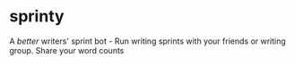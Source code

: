 # sprinty
A *better* writers' sprint bot - Run writing sprints with your friends or writing group. Share your word counts